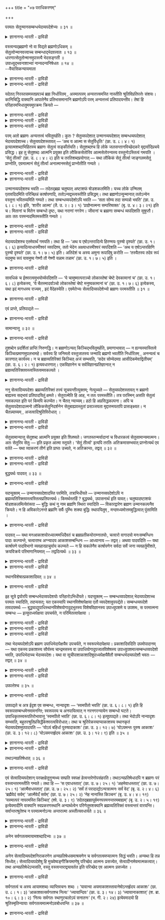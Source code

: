+++
title = "०७ पराधिकरणम्"

+++

परमतः सेतून्मानसम्बन्धभेदव्यपदेशेभ्यः ॥ ३१ ॥  
<details><summary>ज्ञानानन्द-भारती - द्राविडी</summary>

परमद: सेदून्मानसम्बन्दबेदव्य पदेसेप्य: ॥ ३१ ॥
</details>

वस्त्वन्यद्ब्रह्मणो नो वा विद्यते ब्रह्मणोऽधिकम् ॥  
सेतुत्वोन्मानवत्त्वाच्च सम्बन्धाद्भेदवत्त्वतः ॥ १३ ॥  
धारणात्सेतुतोन्मानमुपास्त्यै भेदसङ्गती ॥  
उपाध्युद्भवनाशाभ्यां नान्यदन्यनिषेधतः ॥ १४ ॥  
--वैयासिकन्यायमाला

<details><summary>ज्ञानानन्द-भारती - द्राविडी</summary>

पिरह्मत्तैविड वेऱु वस्तु उण्डा? अल्लदु इल्लैया? सेदु तऩ्मैयालुम्, अळवुडऩ् कूडियदालुम्, सम्बन्दम्इरुप्पदालुम्, वेऱ्ऱुमैयुळ्ळदायिरुप्पदालुम्, पिरह्मत्तिऱ्कु अदिगमाग वस्तु उण्डु।
</details>

<details><summary>ज्ञानानन्द-भारती - द्राविडी</summary>

तूङ्गुवदाल् सेदुत्तऩ्मै, उबासऩैक्काग अळवु। वेऱ्ऱुमै उबादि उण्डावदाल्, सम्बन्दम् उबादि नसिप्पदाल्। आगैयाल् वेऱु निषेदिक्कप्पडुवदाल् वेऱु वस्तु किडैयादु।
</details>

यदेतत् निरस्तसमस्तप्रपञ्चं ब्रह्म निर्धारितम् , अस्मात्परम् अन्यत्तत्त्वमस्ति नास्तीति श्रुतिविप्रतिपत्तेः संशयः। कानिचिद्धि वाक्यानि आपातेनैव प्रतिभासमानानि ब्रह्मणोऽपि परम् अन्यत्तत्त्वं प्रतिपादयन्तीव। तेषां हि परिहारमभिधातुमयमुपक्रमः क्रियते —

<details><summary>ज्ञानानन्द-भारती - द्राविडी</summary>

(तिरुच्यमाऩ पिरबञ्जत्तै मऱुत्तु पिरह्मम् मट्टुम् मिञ्जियिरुप्पदाग मुऩ् अदिगरणत्तिल् तीर्माऩिक्कप्पट्टदु। आऩालुम् सुरुदिगळैप् पार्क्कुम् पोदु पिरह्मत्तैक् काट्टिलुम् वेऱु वस्तु इरुप्पदागत् तॆरिगिऱदु। पिरह्मत्तै सेदुवाग सुरुदि कुऱिप्पिडुगिऱदु। जलत्तैत् तडुत्तु निऱुत्तुगिऱ सेदुवैत् ताण्डि अक्करै सॆल्वदु पोल् पिरह्मत्तैत् ताण्डि वेऱु वस्तुवै अडैगिऱाऩ् ऎऩ्ऱु सॊल्ल वेण्डुम्। इदऩालुम्, पिरह्मम् ४ पादङ् गळुळ्ळदु ऎऩ्ऱु अळवु सॊल्वदालुम्, सत्रूबमाऩ पिरह्मत्तुडऩ् सेरुगिऱाऩ् ऎऩ्ऱु सम्बन्दम् सॊल्लु वदालुम् पिरह्मम् अऱियत्तक्कदु, जीवऩ् अऱिगिऱवऩ् ऎऩ्ऱु वेऱ्ऱुमैयैक् कूऱुवदालुम् पिरह्मत्तैक् काट्टिलुम् वेऱु वस्तु इरुप्पदाग तॆरिगिऱदु। आगैयाल् पिरह्मम् अत्वैदमल्ल ऎऩ्ऱु पूर्वबक्षम्।
</details>

<details><summary>ज्ञानानन्द-भारती - द्राविडी</summary>

सेदु जलत्तैत् ताङ्गुवदु पोल् उलगत्तैयुम् अदऩ् नियदिगळैयुम् ताङ्गिक्कॊण्डु इरुप्पदाल् पिरह्मम्, सेदु ऎऩ्ऱु सॊल्लप्पडुगिऱदे तविर अदु उण्मैयाऩ सेदुवागादु। उबासऩत्तिऱ्काग पिरह्मत्तै अळविट्टुक् कूऱुगिऱदु। कडागासम्, महागासम् पोल् जीवात्माविऱ्कुम्, परमात्माविऱ्कुम् उबादियाल् वेऱ्ऱुमैये तविर स्वरूबत्तिल् पेदमिल्लै। कुडम् उडैन्ददु अन्द आगासम् महागासम् आवदु पोल् उबादिगळ् अऴिन्ददुम् कल्बिदमाऩ वेऱ्ऱुमै मऱैवदैक् कॊण्डु उबसारमाग सेरुगिऱदु ऎऩ्ऱु सॊल्गिऱदु। आगैयाल् प्रह्मम् अत्विदीयम् वेऱु वस्तु इल्लै)।
</details>

<details><summary>ज्ञानानन्द-भारती - द्राविडी</summary>

समस्तमाऩ पिरबञ्जमुम् विलगिऩदाग ऎन्द इन्द पिरह्मम् तीर्माऩिक्कप्पट्टदो, इदऱ्कुमेल् वेऱु तत्वम् उण्डा इल्लैयायॆऩ्ऱु, वेद वाक्कियङ् ग ळुक्कुळ् वित्यासमिरुप्पदाल्, संसयम्। सिल वाक्कियङ् गळो, मेलेऴुन्दवाऱागवे पिरह्मत्तिऱ्कुम्गूड मेलाऩदाग वेऱु तत्वत्तै ऎडुत्तुच् चॊल्वदुबोल् तोऩ्ऱुगिऩ्ऱऩ। अवैगळुक्कु परिहारम् सॊल्वदऱ् काग इन्द आरम्बम् सॆय्यप्पडुगिऱदु।
</details>

परम् अतो ब्रह्मणः अन्यत्तत्त्वं भवितुमर्हति। कुतः ? सेतुव्यपदेशात् उन्मानव्यपदेशात् सम्बन्धव्यपदेशात् भेदव्यपदेशाच्च। सेतुव्यपदेशस्तावत् — ‘अथ य आत्मा स सेतुर्विधृतिः’ (छा. उ. ८। ४। १) इत्यात्मशब्दाभिहितस्य ब्रह्मणः सेतुत्वं सङ्कीर्तयति। सेतुशब्दश्च हि लोके जलसन्तानविच्छेदकरे मृद्दार्वादिप्रचये प्रसिद्धः। इह तु सेतुशब्दः आत्मनि प्रयुक्त इति लौकिकसेतोरिव आत्मसेतोरन्यस्य वस्तुनोऽस्तित्वं गमयति । ‘सेतुं तीर्त्वा’ (छा. उ. ८। ४। २) इति च तरतिशब्दप्रयोगात् — यथा लौकिकं सेतुं तीर्त्वा जाङ्गलमसेतुं प्राप्नोति, एवमात्मानं सेतुं तीर्त्वा अनात्मानमसेतुं प्राप्नोतीति गम्यते ।

<details><summary>ज्ञानानन्द-भारती - द्राविडी</summary>

पूर्वबक्षम् : इन्द पिरह्मत्तिऱ्कु मेलाग वेऱु तत्वम् इरुक्क वेण्डुम्। एऩ्? सेदु ऎऩ्ऱु कुऱिप्पिट्टु इरुप्पदालुम्, अळवु कुऱिप्पिट्टिरुप्पदालुम्, सम्बन्दम् कुऱिप्पिट्टु इरुप्पदालुम्, पेदम् कुऱिप्पिट्टिरुप् पदालुम्।
</details>

<details><summary>ज्ञानानन्द-भारती - द्राविडी</summary>

सेदु ऎऩ्ऱु कुऱिप्पिट्टिरुप्पदु। "ऎवर् आत्मावो अवर् सेदु, ताङ्गुगिऱवर्" (सान्।VIII;४-१) ऎऩ्ऱु आत्मा ऎऩ्ऱ सप्तत्तिऩाल् सॊल्लप्पट्ट पिरह्मत्तिऱ्कु सेदुवायिरुक्कुम् तऩ्मैयै सॊल्गिऱदु। “सेदु” (अणै) ऎऩ्ऱ सप्तमो उलगत्तिल्, जलम् तॊडर्न्दु पोवदैत् तडुक्किऱ मण्, मरम् मुदलियवैगळालाऩ वस्तुविल् पिरसित्तमायि रुक्किऱदु। इङ्गेयो सेदु ऎऩ्ऱ सप्तत्तै आत्माविऩिडत्तिल् पिरयोगम् सॆय्दिरुक्किऱदु ऎऩ्बदि ऩाल्, उलगत्तिलुळ्ळ सेदुवैप्पोल आत्मावागिऱ सेदुविऱ्कुम् वेऱाग वस्तु इरुप्पदैत् तॆरिविक्किऱदु। "सेदुवैत्ताण्डि" (सान्।VIII;४-२) ऎऩ्ऱु ताण्डुगिऱदु ऎऩ्ऱ सप्तम् पिरयोगित्तिरुप्पदिऩालुम्; उलगत्तिलुळ्ळ अणैयैक् कडन्दु अणैयिल्लाद वेऱु इडत्तिऱ्कुप् पोगिऱाऩ् ऎऩ्ऱु सॊल्वदु ऎप्पडियो, अप्पडिये आत्मावागिऱ अणैयैक्कडन्दु अणैयिल्लाद आत्मावल्लाददै अडैगिऱाऩ् ऎऩ्ऱु तॆरिगिऱदु।
</details>

उन्मानव्यपदेशश्च भवति — तदेतद्ब्रह्म चतुष्पात् अष्टाशफं षोडशकलमिति। यच्च लोके उन्मितम् एतावदिदमिति परिच्छिन्नं कार्षापणादि, ततोऽन्यद्वस्त्वस्तीति प्रसिद्धम्। तथा ब्रह्मणोऽप्युन्मानात् ततोऽन्येन वस्तुना भवितव्यमिति गम्यते। तथा सम्बन्धव्यपदेशोऽपि भवति — ‘सता सोम्य तदा सम्पन्नो भवति’ (छा. उ. ६। ८। १) इति, ‘शारीर आत्मा’ (तै. उ. २। ३। १) ‘प्राज्ञेनात्मना सम्परिष्वक्तः’ (बृ. उ. ४। ३। २१) इति च। मितानां च मितेन सम्बन्धो दृष्टः, यथा नराणां नगरेण। जीवानां च ब्रह्मणा सम्बन्धं व्यपदिशति सुषुप्तौ। अतः ततः परमन्यदमितमस्तीति गम्यते ।

<details><summary>ज्ञानानन्द-भारती - द्राविडी</summary>

अळवु कुऱिप्पिडुवदुमिरुक्किऱदु। "अन्द इन्द पिरह्मम् नाऩ्गु काल्गळैयुडैयदु, ऎट्टु कुळम्बुगळै युडैयदु, पदिऩाऱु अवयवङ्गळैयुडैयदु” ऎऩ्ऱु उलगत्तिल् ऎदु इदु इव्वळवु ऎऩ्ऱु अळविऱ्कु उळ्बडु किऱदो, वरम्बिऱ्कु उट्पट्ट कासु मुदलियदु, अदैविड वेऱु वस्तु उण्डु ऎऩ्बदु पिरसित्तम्। अव्विदमे पिरह्मत्तिऱ्कुम् अळवु सॊल्लियिरुप्पदाल्, अदऱ्कु वेऱाग वस्तु इरुन्दाग वेण्डुम् ऎऩ्ऱु तॆरिगिऱदु।
</details>

<details><summary>ज्ञानानन्द-भारती - द्राविडी</summary>

अप्पडिये सम्बन्दत्तैक् कुऱिप्पिट्टिरुप्पदुम् इरुक्किऱदु। "हे सोम्य अप्पॊऴुदु सत्वस्तुवुडऩ् सेर्न्दवऩाग आगिऱाऩ्" (सान्।VI;८-१) ऎऩ्ऱुम्, “सरीरत्तिल् उळ्ळ आत्मा" (तैत्तिरीयII;।३-१), “पिराक्ञऩाऩ आत्माविऩाल् नऩ्गु आलिङ्गऩम् सॆय्यप्पट्टवऩाय्” (पिरुहत्।IV;३-२) ऎऩ्ऱुम्। मऩिदर्गळुक्कु नगरत्तुडऩ् सम्बन्दम्बोल् अळविऱ्कुळ्बट्टवैगळुक्कु अळविऱ् कुळ्बट्टदुडऩ् सम्बन्दम् काणप्पडुगिऱदु। जीवऩ्ग ळुक्कु पिरह्मत्तुडऩ् सम्बन्दत्तैयो सुषुप्तियिल् सॊल्गिऱदु। आगैयाल् अदऱ्कु मेलाग अळवऱ्ऱदाग वेऱु इरुक्किऱदु ऎऩ्ऱु तॆरिगिऱदु।
</details>

भेदव्यपदेशश्च एतमेवार्थं गमयति। तथा हि — ‘अथ य एषोऽन्तरादित्ये हिरण्मयः पुरुषो दृश्यते’ (छा. उ. १। ६। ६) इत्यादित्याधारमीश्वरं व्यपदिश्य, ततो भेदेन अक्ष्याधारमीश्वरं व्यपदिशति — ‘अथ य एषोऽन्तरक्षिणि पुरुषो दृश्यते’ (छा. उ. १। ७। ५) इति। अतिदेशं च अस्य अमुना रूपादिषु करोति — ‘तस्यैतस्य तदेव रूपं यदमुष्य रूपं यावमुष्य गेष्णौ तौ गेष्णौ यन्नाम तन्नाम’ (छा. उ. १। ७। ५) इति ।

<details><summary>ज्ञानानन्द-भारती - द्राविडी</summary>

पेदत्तैक् कुऱिप्पिडुवदुम् इन्द विषयत्तैये तॆरिविक्किऱदु। अप्पडिये- ‘आदित्यऩुक्कु उळ्ळे स्वर्ण मयमाग ऎन्द इन्द पुरुषऩ् पार्क्कप्पडुगिऱारो' (सान्। I;६-६), ऎऩ्ऱु आदित्यऩै आदारमायुळ्ळ ईसुवरऩै सॊल्लिविट्टु, अवरिडमिरुन्दु वेऱाग कण्णै आदार मायुळ्ळ ईसुवरऩैच् चॊल्गिऱदु, “कण्णुक्कु उळ्ळे ऎन्द इन्द पुरुषऩ् पार्क्कप्पडुगिऱाऩो" (सान्।I;७-५), ऎऩ्ऱु। रूबम् मुदलाऩवैगळिल् इवरुक्कु अवरैप् पोलवॆऩ्ऱुम् सॊल्गिऱदु, "ऎदु अवरुक्कु रूबमो, अन्द इवरुक्कु अदे रूबम्दाऩ्; अवरुक्कु ऎवै केष् णङ्गळो अवै इवरुक्कु केष्णङ्गळ्, अवरुक्कु ऎदु पॆयरो अदु इवरुक्कु पॆयर्" (सान्।I;७-५) ऎऩ्ऱु।
</details>

सावधिकं च ईश्वरत्वमुभयोर्व्यपदिशति — ‘ये चामुष्मात्पराञ्चो लोकास्तेषां चेष्टे देवकामानां च’ (छा. उ. १। ६। ८) इत्येकस्य, ‘ये चैतस्मादर्वाञ्चो लोकास्तेषां चेष्टे मनुष्यकामानां च’ (छा. उ. १। ७। ६) इत्येकस्य, यथा इदं मागधस्य राज्यम् , इदं वैदेहस्येति। एवमेतेभ्यः सेत्वादिव्यपदेशेभ्यो ब्रह्मणः परमस्तीति ॥ ३१ ॥

<details><summary>ज्ञानानन्द-भारती - द्राविडी</summary>

इरुवर्गळुडैय ईसुवरत्तऩ्मैयुम् ऎल्लैक् कुळ्बट्टदॆऩ्ऱुम् कुऱिप्पिडुगिऱदु, “अदऱ्कु मेलेयुळ्ळ लोगङ्गळ् ऎवैयो, अवैगळैयुम् तेवर्गळाल् विरुम्बक्कूडिय पॊरुळ्गळैयुम् आळुगिऱार्” ऎऩ्ऱु ऒरुवरुक्कुम् (सान्।१;६-८),“इदऱ्कु, कीऴेयुळ्ळ लोगङ्गळ् ऎवैयो, अवैगळैयुम् मऩुष्यर्गळाल् विरुम्बक् कूडियवैगळैयुम् आळुगिऱार्" (सान्। १;७-६) ऎऩ्ऱु ऒरुवरुक्कुम्; ऎप्पडि इदु मागदऩुडैय राज्यम्, इदु वैदेहऩुडैय राज्यम् ऎऩ्बदो अप्पडि।
</details>

एवं प्राप्ते, प्रतिपाद्यते —

<details><summary>ज्ञानानन्द-भारती - द्राविडी</summary>

इव्विदम् इन्द सेदु मुदलियवैगळाल् कुऱिप्पिडप्पट्टिरुक्किऱदिलिरुन्दु पिरह्मत्तिऱ्कु मेलाग उण्डु ऎऩ्ऱु एऱ्पडुम्बोदु ऎडुत्तुक्काट्टप्पडुगिऱदु:-
</details>

सामान्यात्तु ॥ ३२ ॥  
<details><summary>ज्ञानानन्द-भारती - द्राविडी</summary>

सामान्यात्तु ॥ ३२ ॥
</details>

तुशब्देन प्रदर्शितां प्राप्तिं निरुणद्धि। न ब्रह्मणोऽन्यत् किञ्चिद्भवितुमर्हति, प्रमाणाभावात् — न ह्यन्यस्यास्तित्वे किञ्चित्प्रमाणमुपलभामहे। सर्वस्य हि जनिमतो वस्तुजातस्य जन्मादि ब्रह्मणो भवतीति निर्धारितम् , अनन्यत्वं च कारणात् कार्यस्य। न च ब्रह्मव्यतिरिक्तं किञ्चित् अजं सम्भवति, ‘सदेव सोम्येदमग्र आसीदेकमेवाद्वितीयम्’ (छा. उ. ६। २। १) इत्यवधारणात्। एकविज्ञानेन च सर्वविज्ञानप्रतिज्ञानात् न ब्रह्मव्यतिरिक्तवस्त्वस्तित्वमवकल्पते ।

<details><summary>ज्ञानानन्द-भारती - द्राविडी</summary>

सित्तान्दम् : ‘तु' ऎऩ्ऱ सप्तत्तिऩाल् मुऩ् काट्टि ऩबडि एऱ्पडुवदैत् तडुक्किऱदु। पिरह्मत्तिऱ्कु वेऱाग ऎदुवुम् इरुक्क मुडियादु, पिरमाणमिल्लाददिऩाल्। वेऱु ऒऩ्ऱु इरुक्किऱदॆऩ्बदऱ्कु ऎन्द पिरमाणत्तैयुम् नाम् काणविल्लैये। उण्डागिऱ ऎल्ला वस्तु समूहत् तिऱ्कुम् उत्पत्ति मुदलियदु पिरह्मत्तिलिरुन्दु ऎऩ्ऱु तीर्माऩिक्कप्पट्टिरुक्किऱदु। कार्यत्तिऱ्कु कारणत्तिलिरुन्दु वेऱायिरुक्कुम् तऩ्मैयिल्लैयॆऩ्ऱुम्। पिरह्मत्तैत् तविर वेऱु ऎदुवुम् पिऱप्पऱ्ऱदाग इरुक्क मुडियादु। “आरम्बत्तिल्, हे सोम्य, इदु सत् वस्तुवागवे इरुन्ददु। ऒऩ्ऱागवे इरण्डावदऱ्ऱदाग” (सान्।VI;२-१) ऎऩ्ऱु तीर्माऩमाग सॊल्लियिरुप्पदाल्। मेलुम्, ऒऩ्ऱै अऱिवदिऩाल् ऎल्लावऱ्ऱैयुम् अऱियलामॆऩ्ऱु पिरदिक्ञै सॆय्दिरुप्पदिऩालुम्, पिरह्मत्तैत् तविर वेऱु वस्तुविऱ्कु इरुक्कुम् तऩ्मै युक्तमागादु।
</details>

ननु सेत्वादिव्यपदेशाः ब्रह्मव्यतिरिक्तं तत्त्वं सूचयन्तीत्युक्तम्; नेत्युच्यते — सेतुव्यपदेशस्तावत् न ब्रह्मणो बाह्यस्य सद्भावं प्रतिपादयितुं क्षमते। सेतुरात्मेति हि आह, न ततः परमस्तीति। तत्र परस्मिन् असति सेतुत्वं नावकल्पत इति परं किमपि कल्प्येत। न चैतत् न्याय्यम्। हठो हि अप्रसिद्धकल्पना। अपि च सेतुव्यपदेशादात्मनो लौकिकसेतुनिदर्शनेन सेतुबाह्यवस्तुतां प्रसञ्जयता मृद्दारुमयतापि प्रासङ्क्ष्यत। न चैतन्न्याय्यम् , अजत्वादिश्रुतिविरोधात् ।

<details><summary>ज्ञानानन्द-भारती - द्राविडी</summary>

सेदु मुदलियदु कुऱिप्पिट्टिरुप्पदु पिरह्मत् तिऱ्कु वेऱायुळ्ळ तत्वत्तै कुऱिक्किऱदु ऎऩ्ऱु सॊल्लप् पट्टदेयॆऩ्ऱाल्। अदु सरियल्लवॆऩ्ऱु सॊल्लप् पडुगिऱदु। सेदुवै कुऱिप्पिडुवदु पिरह्मत्तिऱ्कु वेऱाऩ वस्तु इरुप्पदै काट्टप्पोदादु। “आत्मा सेदु” ऎऩ्ऱु सॊल्लुगिऱदे तविर “अदऱ्कु मेल् उण्डु” ऎऩ्ऱु सॊल्लविल्लै। अङ्गे मेलुळ्ळदाग ऎदुवुम् इल्लैयाऩाल् सेदुत्तऩ्मै पॊरुन्दादे यॆऩ्ऱु मेले ऎदैयो कल्बिक्क वेण्डुम्। इदु न्यायमिल्लै; पिरसित्तमिल्लाददै कल्बऩै सॆय्वदु वॆऱुम् पिडिवादमल्लवा?
</details>

<details><summary>ज्ञानानन्द-भारती - द्राविडी</summary>

मेलुम्। सेदु ऎऩ्ऱु कुऱिप्पिट्टिरुप्पदाल्, उलगत्तिलुळ्ळ अणैयै तिरुष्टान्दमागक् कॊण्डु सेदुविऱ्कु वॆळियिल् वस्तुविऩ् इरुप्पैक् कॊण्डु वरुगिऱवऩाल् मण्, मरम् मुदलियवैगळाल् सॆय्यप् पट्टिरुक्कुम् तऩ्मैयैयुम् कॊण्डु वरलाम्। इदु न्यायमिल्लै, उण्डागाद तऩ्मै मुदलियदैच् चॊल्लुम् सुरुदिक्कु विरोदमायिरुप्पदाल्।
</details>

सेतुसामान्यात्तु सेतुशब्द आत्मनि प्रयुक्त इति श्लिष्यते। जगतस्तन्मर्यादानां च विधारकत्वं सेतुसामान्यमात्मनः। अतः सेतुरिव सेतुः — इति प्रकृत आत्मा स्तूयते। ‘सेतुं तीर्त्वा’ इत्यपि तरतिः अतिक्रमासम्भवात् प्राप्नोत्यर्थ एव वर्तते — यथा व्याकरणं तीर्ण इति प्राप्तः उच्यते, न अतिक्रान्तः, तद्वत् ॥ ३२ ॥

<details><summary>ज्ञानानन्द-भारती - द्राविडी</summary>

सेदुविऱ्कु समाऩमायिरुक्कुम् तऩ्मैयिऩाल् ताऩ् सेदु सप्तम् आत्मा विषयत्तिल् पिरयोगम् सॆय्यप् पट्टु इरुक्किऱदु ऎऩ्बदु पॊरुत्तमागुम्। जगत्तैयुम् अदऩ् मरियादैगळैयुम् (कट्टुप्पाडुगळैयुम्) ताङ्गि वरुम् तऩ्मै आत्माविऱ्कु सेदुवुडऩ् समाऩमाऩ तऩ्मै। आगैयाल् सेदुवैप्पोल ऎऩ्ऱु पिरगिरुदमाऩ आत्मा सेदु ऎऩ्ऱु स्तुदिक्कप्पडुगिऱदु।
</details>

<details><summary>ज्ञानानन्द-भारती - द्राविडी</summary>

"सेदुवैक् कडन्दु” ऎऩ्बदुम् ताण्डिप्पोवदु सम्बविक्काददिऩाल् अडैगिऱदॆऩ्ऱ अर्त्तत्तिलेये इरुक्किऱदु,“वियागरणत्तै कडन्दाऩ्” ऎऩ्ऱाल् अडैन् दाऩ् ऎऩ्ऱु सॊल्लप्पडुगिऱदु। अदैत् ताण्डिऩाऩ् ऎऩ्ऱु इल्लै ऎऩ्बदु ऎप्पडियो, अदैप्पोल।
</details>

बुद्ध्यर्थः पादवत् ॥ ३३ ॥  
<details><summary>ज्ञानानन्द-भारती - द्राविडी</summary>

पुत्त्यर्द: पादवत् ॥ ३३ ॥
</details>

यदप्युक्तम् — उन्मानव्यपदेशादस्ति परमिति, तत्राभिधीयते — उन्मानव्यपदेशोऽपि न ब्रह्मव्यतिरिक्तवस्त्वस्तित्वप्रतिपत्त्यर्थः। किमर्थस्तर्हि ? बुद्ध्यर्थः, उपासनार्थ इति यावत्। चतुष्पादष्टाशफं षोडशकलमित्येवंरूपा — बुद्धिः कथं नु नाम ब्रह्मणि स्थिरा स्यादिति — विकारद्वारेण ब्रह्मण उन्मानकल्पनैव क्रियते। न हि अविकारेऽनन्ते ब्रह्मणि सर्वैः पुम्भिः शक्या बुद्धिः स्थापयितुम् , मन्दमध्यमोत्तमबुद्धित्वात् पुंसामिति ।

<details><summary>ज्ञानानन्द-भारती - द्राविडी</summary>

अळवु कुऱिप्पिट्टिरुप्पदाल् मेल् उण्डॆऩ्ऱु ऎदु सॊल्लप्पट्टदो, अव्विषयत्तिल् सॊल्लप्पडु किऱदु अळवु कुऱिप्पिट्टिरुप्पदुम् कूड पिरह्मत्तिऱ्कु वेऱाग वस्तु उण्डॆऩ्ऱु अऱिवदऱ्काग इल्लै। अप्पडियाऩाल्, ऎदऱ्काग? “पुत्तिक्काग”, उबासऩैक्काग ऎऩ्ऱु तात्पर्यम् नाऩ्गु काल्गळैयुडैयदु, ऎट्टु कुळम्बुगळैयुडैयदु, पदिऩाऱु अवयवङ्गळै युडैयदु, ऎऩ्ऱु इव्विदमाग पुत्ति पिरह्मत्तिऩिडत्तिल् ऎप्पडि स्तिरमाग इरुक्कुमॆऩ्ऱु, विगारङ्गळ् वऴियाग पिरह्मत्तिऱ्कु अळविऩ् कल्बऩैत्ताऩ् सॆय्यप् पडुगिऱदु। विगारमऱ्ऱु ऎल्लैयऱ्ऱु इरुक्कुम् पिरह्मत् तिऩिडत्तिल् ऎल्ला मऩुषियर्गळालुम् पुत्तियै निलैयाग वैक्क मुडियादल्लवा? मऩिदर्गळुक्कुळ् मन्द, नडुत्तर, उत्तम पुत्तियुडैय तऩ्मैयिरुप्पदाल्।
</details>

पादवत् — यथा मनआकाशयोरध्यात्ममधिदैवतं च ब्रह्मप्रतीकयोराम्नातयोः, चत्वारो वागादयो मनःसम्बन्धिनः पादाः कल्प्यन्ते, चत्वारश्च अग्न्यादय आकाशसम्बन्धिनः — आध्यानाय — तद्वत्। अथवा पादवदिति — यथा कार्षापणे पादविभागो व्यवहारप्राचुर्याय कल्प्यते — न हि सकलेनैव कार्षापणेन सर्वदा सर्वे जना व्यवहर्तुमीशते, क्रयविक्रये परिमाणानियमात् — तद्वदित्यर्थः ॥ ३३ ॥

<details><summary>ज्ञानानन्द-भारती - द्राविडी</summary>

“पादम्बोल" अत्यात्ममागवुम्, अदिदैवदमा कवुम् पिरह्मत्तिऱ्कु पिरदीगमाग सॊल्लप्पट्टिरुक्किऱ मऩस्, आगासम् इवै इरण्डुगळुळ् मऩस् सम्बन्दमाग वाक्कु मुदलाऩ नाऩ्गु पादङ्गळुम्, आगासम् सम्बन्दमाग अक्ऩि मुदलाऩ नाऩ्गु पादङ्गळुम् ऎप्पडि त्याऩत्तिऱ्काग कल्बिक्कप्पट्टिरुक् किऩ्ऱऩवो, अदैप्पोल।
</details>

<details><summary>ज्ञानानन्द-भारती - द्राविडी</summary>

अल्लदु “पादत्तैप्पोल ऎऩ्बदु ऎप्पडि कासिल् व्यवहारम् अदिगप्पडुवदऱ्काग काल् पङ्गाग पिरिप्पदु कल्बिक्कप्पडुगिऱदो अप्पडि एऩॆऩ्ऱाल्, ऎल्ला जऩङ्गळुक्कुम् ऎप्पॊऴुदुम् मुऴुक् कासैक् कॊण्डे वियवहरिक्क मुडियादु, विऱ्पदु, वाङ्गुवदु इवऱ्ऱिल् ऒरे अळवु ऎऩ्ऱ नियममिल्लाददिऩाल्, अदैप्पोल ऎऩ्ऱु तात्पर्यम्।
</details>

स्थानविशेषात्प्रकाशादिवत् ॥ ३४ ॥  
<details><summary>ज्ञानानन्द-भारती - द्राविडी</summary>

स्तानविसे षात्प्रगासादिवत् ॥ ३४ ॥
</details>

इह सूत्रे द्वयोरपि सम्बन्धभेदव्यपदेशयोः परिहारोऽभिधीयते। यदप्युक्तम् — सम्बन्धव्यपदेशात् भेदव्यपदेशाच्च परमतः स्यादिति, तदप्यसत्; यत एकस्यापि स्थानविशेषापेक्षया एतौ व्यपदेशावुपपद्येते। सम्बन्धव्यपदेशे तावदयमर्थः — बुद्ध्याद्युपाधिस्थानविशेषयोगादुद्भूतस्य विशेषविज्ञानस्य उपाध्युपशमे य उपशमः, स परमात्मना सम्बन्धः — इत्युपाध्यपेक्षया उपचर्यते, न परिमितत्वापेक्षया ।

<details><summary>ज्ञानानन्द-भारती - द्राविडी</summary>

इन्द सूत्रत्तिल् सम्बन्दत्तैक् कुऱिप्पिडुवदु, पेदत्तैक् कुऱिप्पिडुवदु इरण्डिऱ्कुम् परिहारम् सॊल्लप्पडुगिऱदु।
</details>

<details><summary>ज्ञानानन्द-भारती - द्राविडी</summary>

सम्बन्दम् कुऱिप्पिट्टिरुप्पदिऩालुम्, पेदम् कुऱिप्पिट्टु इरुप्पदिऩालुम्, इदऱ्कुमेल् उण्डु ऎऩ्ऱु ऎदु सॊल्लप्पट्टदो, अदुवुम् सरियल्ल। एऩॆऩ्ऱाल् ऒरे वस्तुविऱ्कुक् कूड स्ताऩ वित्यासत्तै अबेक्षित्तु इव्विद कुऱिप्पिडुदल्गळ् पॊरुत्तमागुम्।
</details>

<details><summary>ज्ञानानन्द-भारती - द्राविडी</summary>

सम्बन्दम् कुऱिप्पिडुम् विषयत्तिल् इदु तात्पर्यम् पुत्ति मुदलाऩ उबादिगळागिय स्ताऩ विसेषत्तुडऩ् सेरुवदाल् एऱ्पडुगिऱ विसेषमाऩ अऱिविऱ्कु, उबादिगळ् अडङ्गिऩवुडऩ्, ऎन्द ऒडुक्कम् एऱ्पडुगिऱदो, अदु परमात्मावुडऩ् सेर्क्कैयॆऩ्ऱु, उबादिगळै अबेक्षित्तुत्ताऩ् उबसारमागच् चॊल्लप् पडुगिऱदु। अळवुक्कुळ्बट्टदु ऎऩ्बदै अबेक्षित्तु अल्ल।
</details>

तथा भेदव्यपदेशोऽपि ब्रह्मण उपाधिभेदापेक्षयैव उपचर्यते, न स्वरूपभेदापेक्षया। प्रकाशादिवदिति उपमोपादानम् — यथा एकस्य प्रकाशस्य सौर्यस्य चान्द्रमसस्य वा उपाधियोगादुपजातविशेषस्य उपाध्युपशमात्सम्बन्धव्यपदेशो भवति, उपाधिभेदाच्च भेदव्यपदेशः। यथा वा सूचीपाशाकाशादिषूपाध्यपेक्षयैवैतौ सम्बन्धभेदव्यपदेशौ भवतः — तद्वत् ॥ ३४ ॥

<details><summary>ज्ञानानन्द-भारती - द्राविडी</summary>

अप्पडिये पेदम् कुऱिप्पिडुवदुम्गूड उबादिगळिडम् उळ्ळ पेदत्तै अबेक्षित्तु उबसारमाग सॊल्लप्पडुगिऱदेदविर, स्वरूबत्तिलुळ्ळ पेदत्तै अबेक्षित्तु अल्ल।
</details>

<details><summary>ज्ञानानन्द-भारती - द्राविडी</summary>

“पिरगासम् मुदलियदु पोल् ऎऩ्बदु उबमाऩत् तैच् चॊल्गिऱदु। सूर्यऩुडैयवो, सन्दिरऩुडै यवो ऒऩ्ऱागवेयिरुक्किऱ पिरगासत्तिऱ्कु उबादिगळिऩ् सेर्क्कैयाल् एऱ्पडुम् विसेषत्तिऱ्कु। उबादि विलगिऩवुडऩ् ऎप्पडि सम्बन्दम् सॊल्लप्पडुगिऱदो, उबादिगळिऩ् पेदत्तिऩाल् ऎप्पडि पेदमुम् सॊल्लप् पडुगिऱदो, अल्लदु ऊसि, कयिऱु, आगासम् मुदलियदु कळिल् उबादिगळिऩ् अबेक्षियिऩालेये सम्बन्दम् कुऱिप्पिडल्, पेदम् कुऱिप्पिडल् इवै ऎप्पडि एऱ्पडुगिऩ् ऱऩवो, अदैप्पोल”।
</details>

उपपत्तेश्च ॥ ३५ ॥  
<details><summary>ज्ञानानन्द-भारती - द्राविडी</summary>

उबबत्तेच्च ॥ ३५ ॥
</details>

उपपद्यते च अत्र ईदृश एव सम्बन्धः, नान्यादृशः — ‘स्वमपीतो भवति’ (छा. उ. ६। ८। १) इति हि स्वरूपसम्बन्धमेनमामनन्ति; स्वरूपस्य च अनपायित्वात् न नरनगरन्यायेन सम्बन्धो घटते। उपाधिकृतस्वरूपतिरोभावात्तु ‘स्वमपीतो भवति’ (छा. उ. ६। ८। १) इत्युपपद्यते। तथा भेदोऽपि नान्यादृशः सम्भवति, बहुतरश्रुतिप्रसिद्धैकेश्वरत्वविरोधात्। तथा च श्रुतिरेकस्याप्याकाशस्य स्थानकृतं भेदव्यपदेशमुपपादयति — ‘योऽयं बहिर्धा पुरुषादाकाशः’ (छा. उ. ३। १२। ७) ‘योऽयमन्तः पुरुष आकाशः’ (छा. उ. ३। १२। ८) ‘योऽयमन्तर्हृदय आकाशः’ (छा. उ. ३। १२। ९) इति ॥ ३५ ॥

<details><summary>ज्ञानानन्द-भारती - द्राविडी</summary>

इङ्गु इव्विद सम्बन्दम्दाऩ् पॊरुन्दुम्; वेऱु विदमायुळ्ळदु, पॊरुन्दादु। “तऩ्ऩै अडैन्दवऩाग आगिऱाऩ्" (सान्।VI;८\*१) ऎऩ्ऱु इन्द सम्बन्दत्तै स्वरूबसम्बन्दमागवल्लवा सॊल्गिऱार्गळ्। स्वरूबम् विलगमुडियाददिऩाल्? मऩुषियऩुक्कुम्, नगरत्तिऱ्कु मुळ्ळ नियायप्पडि इङ्गु सम्बन्दम् पॊरुन्दादु। उबादियिऩाल् एऱ्पट्ट स्वरूबम् मऱैवदिऩाल् ताऩ्। “तऩ्ऩै अडैन्दवऩाग आगिऱाऩ्" (सान्।VI;८-१) ऎऩ्बदु पॊरुत्तमागुम्।
</details>

<details><summary>ज्ञानानन्द-भारती - द्राविडी</summary>

अप्पडिये पेदमुम् वेऱुविदमाग पॊरुन्दादु। एराळमाऩ सुरुदिगळिऩाल् पिरसित्तमाऩ ईसुवरऩ् ऒरुवरे ऎऩ्बदऱ्कु विरोदमायिरुप्पदाल्। अप्पडिये सुरुदियुम् ऒऩ्ऱागवेयिरुक्कुम् आगासत्तिऱ्कु स्ताऩत् तिऩाल् एऱ्पडुम्। पेदक्कुऱिप्पिडुदलैक् काट्टुगिऱदु। “पुरुषऩुक्कु वॆळियिलुळ्ळ इन्द आगासम् ऎदुवो” (सान्।III;१२-७), पुरुषऩुक्कु उळ्ळे इन्द आगासम् ऎदुवो (सान्।III;१२-८) “ह्रुदयत्तिऱ्कु उळ्ळे इन्द आगासम् ऎदुवो" (सान्।III;१२-९) ऎऩ्ऱु।
</details>

तथाऽन्यप्रतिषेधात् ॥ ३६ ॥  
<details><summary>ज्ञानानन्द-भारती - द्राविडी</summary>

तदाअन्यप्रदिषेदात् ॥ ३६ ॥
</details>

एवं सेत्वादिव्यपदेशान् परपक्षहेतूनुन्मथ्य सम्प्रति स्वपक्षं हेत्वन्तरेणोपसंहरति। तथाऽन्यप्रतिषेधादपि न ब्रह्मणः परं वस्त्वन्तरमस्तीति गम्यते। तथा हि — ‘स एवाधस्तात्’ (छा. उ. ७। २५। १) ‘अहमेवाधस्तात्’ (छा. उ. ७। २५। १) ‘आत्मैवाधस्तात्’ (छा. उ. ७। २५। २) ‘सर्वं तं परादाद्योऽन्यत्रात्मनः सर्वं वेद’ (बृ. उ. २। ४। ६) ‘ब्रह्मैवेदं सर्वम्’ ‘आत्मैवेदँ सर्वम्’ (छा. उ. ७। २५। २) ‘नेह नानास्ति किञ्चन’ (बृ. उ. ४। ४। १९) ‘यस्मात्परं नापरमस्ति किञ्चित्’ (श्वे. उ. ३। ९) ‘तदेतद्ब्रह्मापूर्वमनपरमनन्तरमबाह्यम्’ (बृ. उ. २। ५। १९) इत्येवमादीनि वाक्यानि स्वप्रकरणस्थानि अन्यार्थत्वेन परिणेतुमशक्यानि ब्रह्मव्यतिरिक्तं वस्त्वन्तरं वारयन्ति। सर्वान्तरश्रुतेश्च न परमात्मनोऽन्यः अन्तरात्मा अस्तीत्यवधार्यते ॥ ३६ ॥

<details><summary>ज्ञानानन्द-भारती - द्राविडी</summary>

इव्विदम् वेऱु उण्डॆऩ्ऱ पिऱरुडैय पक्षत्तिऱ्कु कारणमायिरुन्द सेदु मुदलाऩ कुऱिप्पिडुदल्गळै निरागरित्तुविट्टु। इप्पॊऴुदु वेऱु कारणत्तैक् कॊण्डु तऩ् पक्षत्तै मुडिक्किऱार्। “अप्पडिये वेऱै मऱुप्पदिऩालुम्" पिरह्मत्तिऱ्कु मेलाग वेऱु वस्तु किडैयादु ऎऩ्ऱु तॆरिगिऱदु। अप्पडिये “अवरेदाऩ् कीऴे (सान्।VII;२५-१) नाऩे ताऩ् कीऴे (सान्।VII;२५-१)”, “आत्मादाऩ् कीऴे" (सान्।VII;२५-२)। "ऎवऩ् आत्मावैविड वेऱाग ऎल्लावऱ्ऱैयुम् अऱिगिऱाऩो, अवऩै अन्द ऎल्लाम् कैविट्टुविडुम्” (पिरुहत्।II;२-४), "पिरह्ममेदाऩ् इदु ऎल्लाम्”, “आत्मावेदाऩ् इदु ऎल्लाम् " (सान्।VII;२५-२), “इदऩिडत्तिल् पलवॆऩ्बदु ऎदुवुम् किडैयादु” (पिरुहत्।IV;४-१९)। "ऎदऱ्कु मेलेयुम्, कीऴेयुम् ऎदुवुम् किडैयादो” (सुवेदा।III;९), “अन्द इन्द पिरह्मम् मुऩ्ऩुळ्ळदिल्लै, पिऩ्ऩुळ्ळदिल्लै, उळ् उळ्ळ तिल्लै, वॆळि उळ्ळदिल्लै,” (पिरुहत्।II;५-१२) ऎऩ्बदु मुदलाऩ वाक्यङ्गळ्, तम् तम् पिरगरणङ्गळिल् इरुप्पवै वेऱु विषयत्तैच् चेर्न्दवैयॆऩ्ऱु माऱ्ऱिच् चॊल्वदऱ्कु मुडियामल् इरुप्पवैगळ्, पिरह्मत्तिऱ्कु वेऱाग इऩ्ऩॊरु वस्तुवै मऱुक्किऱदु।
</details>

<details><summary>ज्ञानानन्द-भारती - द्राविडी</summary>

ऎल्लावऱ्ऱिऱ्कुम् उळ्ळेयिरुप्पदागच् चॊल्लुम् सुरुदियिलिरुन्दुम् परमात्मावैविड वेऱु उळ्ळे आत्मा किडैयादॆऩ्ऱु तीर्माऩिक्कप्पडुगिऱदु।
</details>

अनेन सर्वगतत्वमायामशब्दादिभ्यः ॥ ३७ ॥  
<details><summary>ज्ञानानन्द-भारती - द्राविडी</summary>

अऩेऩ सर्वगदत्वमायामसप्तादिप्य ॥ ३७ ॥
</details>

अनेन सेत्वादिव्यपदेशनिराकरणेन अन्यप्रतिषेधसमाश्रयणेन च सर्वगतत्वमप्यात्मनः सिद्धं भवति। अन्यथा हि तन्न सिध्येत्। सेत्वादिव्यपदेशेषु हि मुख्येष्वङ्गीक्रियमाणेषु परिच्छेद आत्मनः प्रसज्येत, सेत्वादीनामेवमात्मकत्वात्। तथा अन्यप्रतिषेधेऽप्यसति, वस्तु वस्त्वन्तराद्व्यावर्तत इति परिच्छेद एव आत्मनः प्रसज्येत ।

<details><summary>ज्ञानानन्द-भारती - द्राविडी</summary>

“इदिऩाल्”, सेदु मुदलाऩ कुऱिप्पिडुदल्गळै निरागरणम् सॆय्ददिऩालुम्, वेऱै मऱुक्किऱदॆऩ्बदै आसिरयिरुप्पदिऩालुम्, आत्माविऱ्कु, ऎङ्गुमुळ्ळ तऩ्मैयुम् सित्तमागिऱदु। वेऱुविदमायिरुन्दालो अदु सित्तिक्कादु। सेदु मुदलाऩ कुऱिप्पिडुदल्गळ् मुक्किय मागवे अङ्गीगरिक्कप्पडुमेयाऩाल्, आत्माविऱ्कु वरम्बु उण्डॆऩ्ऱु एऱ्पट्टुविडुम्, सेदु मुदलाऩवैगळ् अव्विद स्वबावमुळ्ळवैगळादलाल् अप्पडिये वेऱु वस्तुविऩ् मऱुप्पैयुम् अङ्गीगरिक्काविडिल् ऒरु वस्तु वेऱु वस्तुविलिरुन्दु पिरिक्कप्पडुगिऱदॆऩ्बदिऩाल्, आत्माविऱ्कु वरम्बु उण्डु ऎऩ्ऱे एऱ्पट्टुविडुम्।
</details>

सर्वगतत्वं च अस्य आयामशब्दः व्याप्तिवचनः शब्दः । ‘यावान्वा अयमाकाशस्तावानेषोऽन्तर्हृदय आकाशः’ (छा. उ. ८। १। ३) ‘आकाशवत्सर्वगतश्च नित्यः’ ‘ज्यायान्दिवः’ (छा. उ. ३। १४। ३) ‘ज्यायानाकाशात्’ (श. ब्रा. १०। ६। ३। २) ‘नित्यः सर्वगतः स्थाणुरचलोऽयं सनातनः’ (भ. गी. २। २४) इत्येवमादयो हि श्रुतिस्मृतिन्यायाः सर्वगतत्वमात्मनोऽवबोधयन्ति ॥ ३७ ॥

<details><summary>ज्ञानानन्द-भारती - द्राविडी</summary>

इदऩ् ऎङ्गुमुळ्ळ तऩ्मैयुम्, आयामत्तैच् चॊल्लुम् सप्तम् मुदलियवैगळिलिरुन्दुम् अऱियप्पडु किऱदु। ‘आयामम्' ऎऩ्ऱ सप्तम् वियाबिप्पदैच् चॊल्लुम् सप्तम्। "इन्द आगासम् ऎव्वळवो, अव्वळवु ह्रुदयत्तिऱ्कु उळ्ळेयिरुक्कुम् इन्द आगासमुम्" (सान्।VIII;१-३), "आगासत्तैप् पोल ऎङ्गुमुळ्ळदायुम् नित्यमायुमुळ्ळदु”, “त्यु लोगत्तै विडप्पॆरियदु” (सान्। III;१४-३), “आगासत्तै विडप्पॆरियदु”, “इदु नित्यम् (ऎप्पॊऴुदुमुळ्ळदु), ऎङ्गुमुळ्ळदु, स्तिरमायुळ्ळदु, असैवऱ्ऱदु, वॆगुगालमायुळ्ळदु” (कीदै।II;२४) ऎऩ्बदु मुदलिय सुरुदि, स्मिरुदि, न्यायम् इवैगळ् आत्माविऩु टैय ऎङ्गुमुळ्ळ तऩ्मैयै अऱिविक्किऩ्ऱऩ।
</details>

